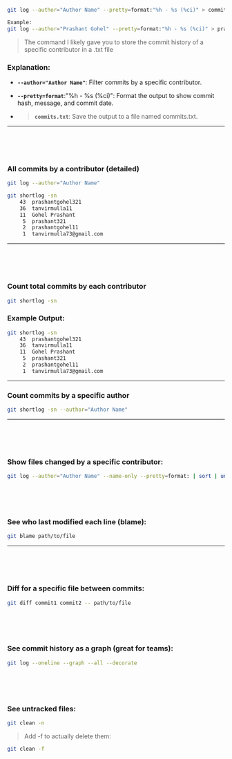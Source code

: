 ```bash
git log --author="Author Name" --pretty=format:"%h - %s (%ci)" > commits.txt

Example:
git log --author="Prashant Gohel" --pretty=format:"%h - %s (%ci)" > prashant_commits.txt
```

> The command I likely gave you to store the commit history of a specific contributor in a .txt file

### Explanation:
- **`--author="Author Name"`**: Filter commits by a specific contributor.

- **`--pretty=format`**:"%h - %s (%ci)": Format the output to show commit hash, message, and commit date.

- > **`commits.txt`**: Save the output to a file named commits.txt.



--------

<br>
<br>
<br>

### All commits by a contributor (detailed)
```bash
git log --author="Author Name"
```

```bash
git shortlog -sn
    43  prashantgohel321
    36  tanvirmulla11
    11  Gohel Prashant
     5  prashant321
     2  prashantgohel11
     1  tanvirmulla73@gmail.com
```

---

<br>
<br>
<br>

### Count total commits by each contributor
```bash
git shortlog -sn
```
### Example Output:
```bash
git shortlog -sn
    43  prashantgohel321
    36  tanvirmulla11
    11  Gohel Prashant
     5  prashant321
     2  prashantgohel11
     1  tanvirmulla73@gmail.com
```

---


### Count commits by a specific author

```bash
git shortlog -sn --author="Author Name"
```

---

<br>
<br>
<br>

### Show files changed by a specific contributor:
```bash
git log --author="Author Name" --name-only --pretty=format: | sort | uniq
```

<br>
<br>
<br>

### See who last modified each line (blame):

```bash
git blame path/to/file
```

---

<br>
<br>
<br>

### Diff for a specific file between commits:

```bash
git diff commit1 commit2 -- path/to/file
```

<br>
<br>
<br>

### See commit history as a graph (great for teams):

```bash
git log --oneline --graph --all --decorate
```

<br>
<br>
<br>

### See untracked files:

```bash
git clean -n
```

> Add -f to actually delete them:

```bash
git clean -f
```